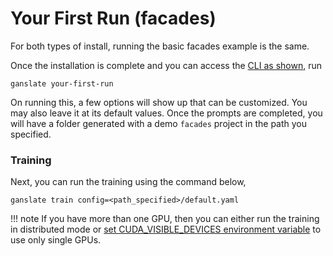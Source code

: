# Your First Run (facades)

For both types of install, running the basic facades example is the same.

Once the installation is complete and you can access the [CLI as shown](using_cli.md), run
```console
ganslate your-first-run
```
On running this, a few options will show up that can be customized. You may also leave it at its default values. Once the prompts
are completed, you will have a folder generated with a demo `facades` project in the path you specified. 

### Training
Next, you can run the training using the command below,

```console
ganslate train config=<path_specified>/default.yaml
```

!!! note
    If you have more than one GPU, then you can either run the training in distributed mode or [set CUDA_VISIBLE_DEVICES environment variable](https://developer.nvidia.com/blog/cuda-pro-tip-control-gpu-visibility-cuda_visible_devices/) to use only single GPUs.